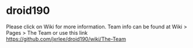 droid190
========

Please click on Wiki for more information.
Team info can be found at Wiki > Pages > The Team
or use this link https://github.com/jxrlee/droid190/wiki/The-Team
